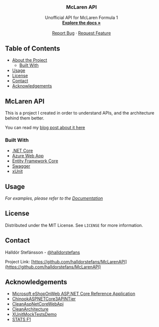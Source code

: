 <!-- PROJECT LOGO -->
<br />
<p align="center">

  <h3 align="center">McLaren API</h3>

  <p align="center">
    Unofficial API for McLaren Formula 1
    <br />
    <a href="https://mclarenapi.azurewebsites.net/docs/index.html"><strong>Explore the docs »</strong></a>
    <br />
    <br />
    <a href="https://github.com/halldorstefans/McLarenAPI/issues">Report Bug</a>
    ·
    <a href="https://github.com/halldorstefans/McLarenAPI/issues">Request Feature</a>
  </p>
</p>

<!-- TABLE OF CONTENTS -->
## Table of Contents

* [About the Project](#mclaren-api)
  * [Built With](#built-with)
* [Usage](#usage)
* [License](#license)
* [Contact](#contact)
* [Acknowledgements](#acknowledgements)

<!-- ABOUT THE PROJECT -->
## McLaren API

This is a project I created in order to understand APIs, and the architecture behind them better.

You can read my [blog post about it here](https://www.halldorstefans.com/building-my-first-api-from-scratch/)

### Built With

* [.NET Core](https://docs.microsoft.com/en-us/dotnet/core/)
* [Azure Web App](https://azure.microsoft.com/en-us/services/app-service/web/)
* [Entity Framework Core](https://docs.microsoft.com/en-us/ef/core/)
* [Swagger](https://swagger.io/)
* [xUnit](https://xunit.net/)

<!-- USAGE EXAMPLES -->
## Usage

_For examples, please refer to the [Documentation](https://mclarenapi.azurewebsites.net/docs/index.html)_

<!-- LICENSE -->
## License

Distributed under the MIT License. See `LICENSE` for more information.

<!-- CONTACT -->
## Contact

Halldór Stefánsson - [@halldorstefans](https://twitter.com/halldorstefans) 

Project Link: [https://github.com/halldorstefans/McLarenAPI](https://github.com/halldorstefans/McLarenAPI)

<!-- ACKNOWLEDGEMENTS -->
## Acknowledgements

* [Microsoft eShopOnWeb ASP.NET Core Reference Application](https://github.com/dotnet-architecture/eShopOnWeb)
* [ChinookASPNETCore3APINTier](https://github.com/cwoodruff/ChinookASPNETCore3APINTier)
* [CleanAspNetCoreWebApi](https://github.com/mmacneil/CleanAspNetCoreWebApi)
* [CleanArchitecture](https://github.com/Tillman32/CleanArchitecture)
* [XUnitMockTestsDemo](https://github.com/exceptionnotfound/XUnitMockTestsDemo)
* [STATS F1](https://www.statsf1.com/en/mclaren.aspx)
